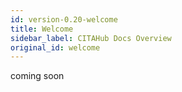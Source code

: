 ```yaml
---
id: version-0.20-welcome
title: Welcome
sidebar_label: CITAHub Docs Overview
original_id: welcome
---
```


coming soon